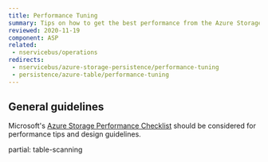 ```yaml
---
title: Performance Tuning
summary: Tips on how to get the best performance from the Azure Storage Queues persistence
reviewed: 2020-11-19
component: ASP
related:
 - nservicebus/operations
redirects:
 - nservicebus/azure-storage-persistence/performance-tuning
 - persistence/azure-table/performance-tuning
---
```


## General guidelines

Microsoft's [Azure Storage Performance Checklist](https://docs.microsoft.com/en-us/azure/storage/storage-performance-checklist) should be considered for performance tips and design guidelines.

partial: table-scanning